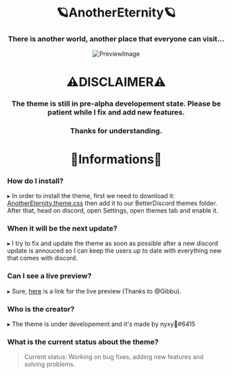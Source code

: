 <div align="center"> 

# 🪐AnotherEternity🪐

### There is another world, another place that everyone can visit...
![PreviewImage](https://media.discordapp.net/attachments/1031695417198530610/1031695490540122222/Screenshot_1.png?width=1662&height=701)

# ⚠️DISCLAIMER⚠️

</div>

<h3 align="center">The theme is still in pre-alpha developement state. Please be patient while I fix and add new features.</h3>
<h3 align="center">Thanks for understanding.</h3>

<div align="center">

# 🌠Informations🌠

</div>

### How do I install?

▸ In order to install the theme, first we need to download it: [AnotherEternity.theme.css](https://downgit.github.io/#/home?url=https://github.com/xy-nyxy/AnotherEternity/blob/main/AnotherEternity.theme.css) then add it to our BetterDiscord themes folder. After that, head on discord, open Settings, open themes tab and enable it.

### When it will be the next update?

▸ I try to fix and update the theme as soon as possible after a new discord update is annouced so I can keep the users up to date with everything new that comes with discord.

### Can I see a live preview?

▸ Sure, [here](https://gibbu.github.io/ThemePreview/?file=https://xy-nyxy.github.io/AnotherEternity/source.css) is a link for the live preview (Thanks to @Gibbu).

### Who is the creator?

▸ The theme is under developement and it's made by nyxy🖤#6415

### What is the current status about the theme?

> Current status: Working on bug fixes, adding new features and solving problems.
